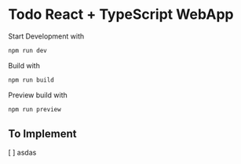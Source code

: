 # Todo React + TypeScript WebApp

Start Development with
```bash
npm run dev
```

Build with
```bash
npm run build
```

Preview build with
```bash
npm run preview
```
## To Implement 
[ ] asdas